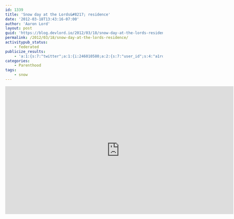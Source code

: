 ```yaml
---
id: 1339
title: 'Snow day at the Lords&#8217; residence'
date: '2012-03-18T13:43:16-07:00'
author: 'Aaron Lord'
layout: post
guid: 'https://blog.devlord.io/2012/03/18/snow-day-at-the-lords-residence/'
permalink: /2012/03/18/snow-day-at-the-lords-residence/
activitypub_status:
    - federated
publicize_results:
    - 'a:1:{s:7:"twitter";a:1:{i:246010580;a:2:{s:7:"user_id";s:4:"a1rd";s:7:"post_id";s:18:"181496028074217472";}}}'
categories:
    - Parenthood
tags:
    - snow
---
```


<iframe width="730" height="410" src="https://www.youtube.com/embed/0JCHtKjYRgY?si=UT4SfCsns2Tu7k6W" title="YouTube video player" frameborder="0" allow="accelerometer; autoplay; clipboard-write; encrypted-media; gyroscope; picture-in-picture; web-share" referrerpolicy="strict-origin-when-cross-origin" allowfullscreen></iframe>